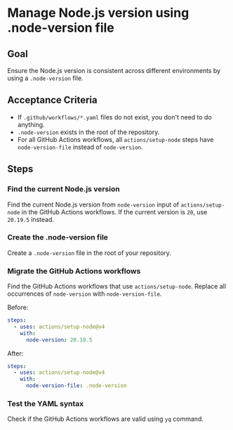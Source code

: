 # Manage Node.js version using .node-version file

## Goal

Ensure the Node.js version is consistent across different environments by using a `.node-version` file.

## Acceptance Criteria

- If `.github/workflows/*.yaml` files do not exist, you don't need to do anything.
- `.node-version` exists in the root of the repository.
- For all GitHub Actions workflows, all `actions/setup-node` steps have `node-version-file` instead of `node-version`.

## Steps

### Find the current Node.js version

Find the current Node.js version from `node-version` input of `actions/setup-node` in the GitHub Actions workflows.
If the current version is `20`, use `20.19.5` instead.

### Create the .node-version file

Create a `.node-version` file in the root of your repository.

### Migrate the GitHub Actions workflows

Find the GitHub Actions workflows that use `actions/setup-node`.
Replace all occurrences of `node-version` with `node-version-file`.

Before:

```yaml
steps:
  - uses: actions/setup-node@v4
    with:
      node-version: 20.19.5
```

After:

```yaml
steps:
  - uses: actions/setup-node@v4
    with:
      node-version-file: .node-version
```

### Test the YAML syntax

Check if the GitHub Actions workflows are valid using `yq` command.
